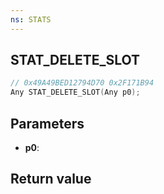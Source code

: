 ```yaml
---
ns: STATS
---
```

## STAT_DELETE_SLOT

```c
// 0x49A49BED12794D70 0x2F171B94
Any STAT_DELETE_SLOT(Any p0);
```


## Parameters
* **p0**: 

## Return value
